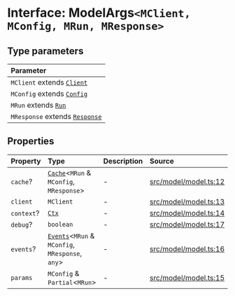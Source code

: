 # Interface: ModelArgs`<MClient, MConfig, MRun, MResponse>`

## Type parameters

| Parameter |
| :------ |
| `MClient` extends [`Client`](../namespaces/Model/namespaces/Base/type-aliases/Client.md) |
| `MConfig` extends [`Config`](../namespaces/Model/namespaces/Base/interfaces/Config.md) |
| `MRun` extends [`Run`](../namespaces/Model/namespaces/Base/interfaces/Run.md) |
| `MResponse` extends [`Response`](../namespaces/Model/namespaces/Base/interfaces/Response.md) |

## Properties

| Property | Type | Description | Source |
| :------ | :------ | :------ | :------ |
| `cache`? | [`Cache`](../namespaces/Model/interfaces/Cache.md)\<`MRun` & `MConfig`, `MResponse`\> | - | [src/model/model.ts:12](https://github.com/dexaai/llm-tools/blob/2a387dc/src/model/model.ts#L12) |
| `client` | `MClient` | - | [src/model/model.ts:13](https://github.com/dexaai/llm-tools/blob/2a387dc/src/model/model.ts#L13) |
| `context`? | [`Ctx`](../namespaces/Model/type-aliases/Ctx.md) | - | [src/model/model.ts:14](https://github.com/dexaai/llm-tools/blob/2a387dc/src/model/model.ts#L14) |
| `debug`? | `boolean` | - | [src/model/model.ts:17](https://github.com/dexaai/llm-tools/blob/2a387dc/src/model/model.ts#L17) |
| `events`? | [`Events`](../namespaces/Model/interfaces/Events.md)\<`MRun` & `MConfig`, `MResponse`, `any`\> | - | [src/model/model.ts:16](https://github.com/dexaai/llm-tools/blob/2a387dc/src/model/model.ts#L16) |
| `params` | `MConfig` & `Partial`\<`MRun`\> | - | [src/model/model.ts:15](https://github.com/dexaai/llm-tools/blob/2a387dc/src/model/model.ts#L15) |

